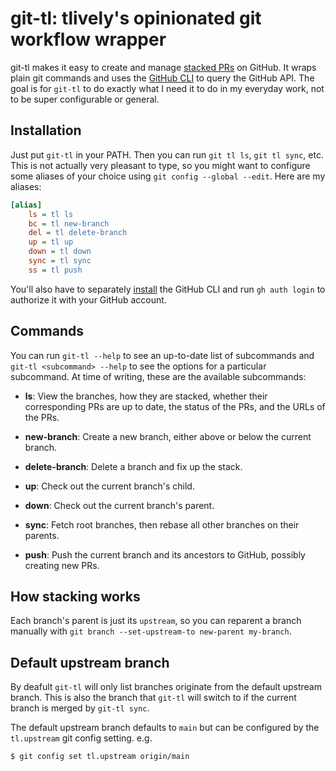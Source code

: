 # git-tl: tlively's opinionated git workflow wrapper

git-tl makes it easy to create and manage [stacked
PRs](https://graphite.dev/blog/stacked-prs) on GitHub. It wraps plain git
commands and uses the [GitHub CLI](https://cli.github.com) to query the GitHub
API. The goal is for `git-tl` to do exactly what I need it to do in my everyday
work, not to be super configurable or general.

## Installation

Just put `git-tl` in your PATH. Then you can run `git tl ls`, `git tl sync`,
etc. This is not actually very pleasant to type, so you might want to configure
some aliases of your choice using `git config --global --edit`. Here are my aliases:

```ini
[alias]
	ls = tl ls
	bc = tl new-branch
	del = tl delete-branch
	up = tl up
	down = tl down
	sync = tl sync
	ss = tl push
```

You'll also have to separately [install](https://cli.github.com/manual/) the
GitHub CLI and run `gh auth login` to authorize it with your GitHub account.

## Commands

You can run `git-tl --help` to see an up-to-date list of subcommands and `git-tl
<subcommand> --help` to see the options for a particular subcommand. At time of
writing, these are the available subcommands:

 - **ls**: View the branches, how they are stacked, whether their corresponding
   PRs are up to date, the status of the PRs, and the URLs of the PRs.

 - **new-branch**: Create a new branch, either above or below the current branch.

 - **delete-branch**: Delete a branch and fix up the stack.

 - **up**: Check out the current branch's child.

 - **down**: Check out the current branch's parent.

 - **sync**: Fetch root branches, then rebase all other branches on their
   parents.

 - **push**: Push the current branch and its ancestors to GitHub, possibly
   creating new PRs.

## How stacking works

Each branch's parent is just its `upstream`, so you can reparent a branch
manually with `git branch --set-upstream-to new-parent my-branch`.

## Default upstream branch

By deafult `git-tl` will only list branches originate from the default
upstream branch.  This is also the branch that `git-tl` will switch to
if the current branch is merged by `git-tl sync`.

The default upstream branch defaults to `main` but can be configured
by the `tl.upstream` git config setting. e.g.

```
$ git config set tl.upstream origin/main
```
